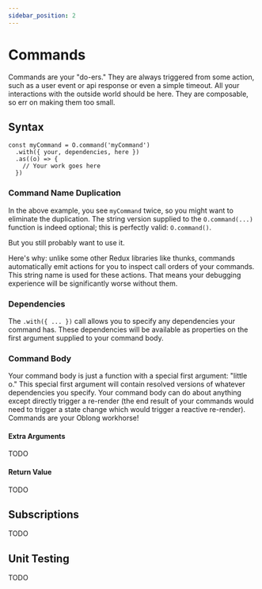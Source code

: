 ```yaml
---
sidebar_position: 2
---
```


# Commands

Commands are your "do-ers." They are always triggered from some action, such as a user event or api response or even a simple timeout. All your interactions with the outside world should be here. They are composable, so err on making them too small.

## Syntax

```tsx
const myCommand = O.command('myCommand')
  .with({ your, dependencies, here })
  .as((o) => {
    // Your work goes here
  })
```

### Command Name Duplication

In the above example, you see `myCommand` twice, so you might want to eliminate the duplication. The string version supplied to the `O.command(...)` function is indeed optional; this is perfectly valid: `O.command()`.

But you still probably want to use it.

Here's why: unlike some other Redux libraries like thunks, commands automatically emit actions for you to inspect call orders of your commands. This string name is used for these actions. That means your debugging experience will be significantly worse without them.

### Dependencies

The `.with({ ... })` call allows you to specify any dependencies your command has. These dependencies will be available as properties on the first argument supplied to your command body.

### Command Body

Your command body is just a function with a special first argument: "little o." This special first argument will contain resolved versions of whatever dependencies you specify. Your command body can do about anything except directly trigger a re-render (the end result of your commands would need to trigger a state change which would trigger a reactive re-render). Commands are your Oblong workhorse!

#### Extra Arguments

TODO

#### Return Value

TODO

## Subscriptions

TODO

## Unit Testing

TODO

